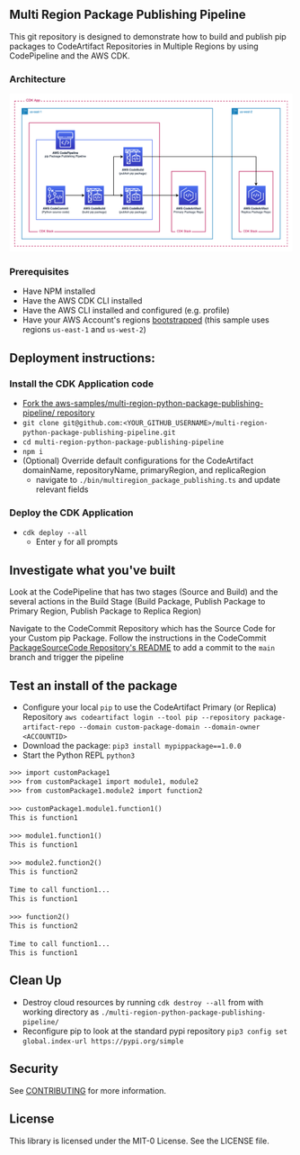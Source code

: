## Multi Region Package Publishing Pipeline

This git repository is designed to demonstrate how to build and publish pip packages to CodeArtifact Repositories in Multiple Regions by using CodePipeline and the AWS CDK.

### Architecture

![alt text](./Architecture.png)

### Prerequisites

- Have NPM installed
- Have the AWS CDK CLI installed
- Have the AWS CLI installed and configured (e.g. profile)
- Have your AWS Account's regions [bootstrapped](https://docs.aws.amazon.com/cdk/v2/guide/bootstrapping.html) (this sample uses regions `us-east-1` and `us-west-2`)

## Deployment instructions:

### Install the CDK Application code

- [Fork the aws-samples/multi-region-python-package-publishing-pipeline/ repository](https://github.com/aws-samples/multi-region-python-package-publishing-pipeline/fork)
- `git clone git@github.com:<YOUR_GITHUB_USERNAME>/multi-region-python-package-publishing-pipeline.git`
- `cd multi-region-python-package-publishing-pipeline`
- `npm i`
- (Optional) Override default configurations for the CodeArtifact domainName, repositoryName, primaryRegion, and replicaRegion
  - navigate to `./bin/multiregion_package_publishing.ts` and update relevant fields

### Deploy the CDK Application

- `cdk deploy --all`
  - Enter `y` for all prompts

## Investigate what you've built

Look at the CodePipeline that has two stages (Source and Build) and the several actions in the Build Stage (Build Package, Publish Package to Primary Region, Publish Package to Replica Region)

Navigate to the CodeCommit Repository which has the Source Code for your Custom pip Package. Follow the instructions in the CodeCommit [PackageSourceCode Repository's README](./lib/custom-package-source-code/README.md) to add a commit to the `main` branch and trigger the pipeline

## Test an install of the package

- Configure your local `pip` to use the CodeArtifact Primary (or Replica) Repository `aws codeartifact login --tool pip --repository package-artifact-repo --domain custom-package-domain --domain-owner <ACCOUNTID>`
- Download the package: `pip3 install mypippackage==1.0.0`
- Start the Python REPL `python3`

```
>>> import customPackage1
>>> from customPackage1 import module1, module2
>>> from customPackage1.module2 import function2

>>> customPackage1.module1.function1()
This is function1

>>> module1.function1()
This is function1

>>> module2.function2()
This is function2

Time to call function1...
This is function1

>>> function2()
This is function2

Time to call function1...
This is function1
```

## Clean Up

- Destroy cloud resources by running `cdk destroy --all` from with working directory as `./multi-region-python-package-publishing-pipeline/`
- Reconfigure pip to look at the standard pypi repository `pip3 config set global.index-url https://pypi.org/simple`

## Security

See [CONTRIBUTING](CONTRIBUTING.md#security-issue-notifications) for more information.

## License

This library is licensed under the MIT-0 License. See the LICENSE file.
